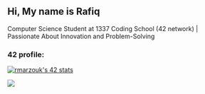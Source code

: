 
<h2>Hi, My name is Rafiq</h2>
<div>Computer Science Student at 1337 Coding School (42 network) | Passionate About Innovation and Problem-Solving</div>
<div>
  <h3>42 profile:</h3>
  <a href="https://github.com/oakoudad/badge42"><img alt="rmarzouk's 42 stats" /></a>
  </p>
</div>
<a href="https://visitcount.itsvg.in"><img src="https://visitcount.itsvg.in/api?id=rmarzouk&label=Profile%20Views&color=3&pretty=false" /></a>
